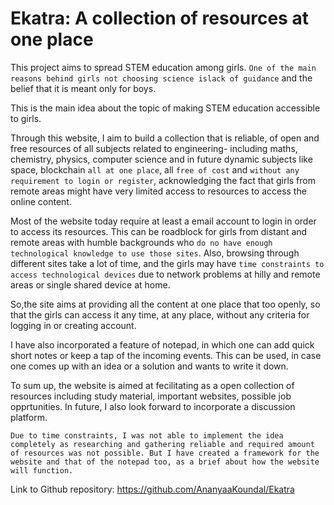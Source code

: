# Ekatra: A collection of resources at one place 

This project aims to spread STEM education among girls. ```One of the main reasons behind girls not choosing science islack of guidance``` and the belief that it is meant only for boys. 

This is the main idea about the topic of making STEM education accessible to girls.

Through this website, I aim to build a collection that is reliable, of open and free resources of all subjects related to engineering- including maths, chemistry, physics, computer science and in future dynamic subjects like space, blockchain `all at one place`, all `free of cost` and `without any requirement to login or register`, acknowledging the fact that girls from remote areas might have very limited access to resources to access the online content. 

Most of the website today require at least a email account to login in order to access its resources. This can be roadblock for girls from distant and remote areas with humble backgrounds who `do no have enough technological knowledge to use those sites`. Also, browsing through different sites take a lot of time, and the girls may have `time constraints to access technological devices` due to network problems at hilly and remote areas or single shared device at home. 

So,the site aims at providing all the content at one place that too openly, so that the girls can access it any time, at any place, without any criteria for logging in or creating account.


I have also incorporated a feature of notepad, in which one can add quick short notes or keep a tap of the incoming events. This can be used, in case one comes up with an idea or a solution and wants to write it down.

To sum up, the website is aimed at fecilitating as a open collection of resources including study material, important websites, possible job opprtunities. In future, I also look forward to incorporate a discussion platform.

`Due to time constraints, I was not able to implement the idea completely as researching and gathering reliable and required amount of resources was not possible. But I have created a framework for the website and that of the notepad too, as a brief about how the website will function.`

Link to Github repository: https://github.com/AnanyaaKoundal/Ekatra